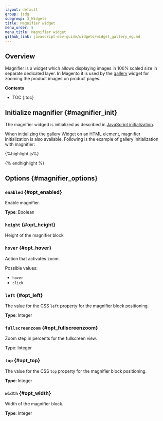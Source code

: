 ```yaml
---
layout: default
group: jsdg
subgroup: 3_Widgets
title: Magnifier widget 
menu_order: 8
menu_title: Magnifier widget 
github_link: javascript-dev-guide/widgets/widget_gallery_mg.md
---
```


<h2>Overview</h2>

Magnifier is a widget which allows displaying images in 100% scaled size in separate dedicated layer.
In Magento it is used by the [gallery]({{site.gdeurl}}javascript-dev-guide/widgets/widget_gallery.html) widget for zooming the product images on product pages.

**Contents**
* TOC
{:toc}

## Initialize magnifier {#magnifier_init}

The magnifier widged is initialized as described in [JavaScript initialization]({{site.gdeurl}}javascript-dev-guide/javascript/js_init.html#init_phtml).

When initializing the gallery Widget on an HTML element, magnifier initialization is also available. Following is the example of gallery initialization with magnifier:

{%highlight js%}
<script type="text/x-magento-init">
    "<element_selector>": {
         "mage/gallery/gallery": {
             "data": <?php echo $block->getGalleryImagesJson(); ?>,
             "mixins": ["magnifier/magnify"],
             "magnifierOpts": {
                "enabled": "<?php echo $block->getVar("magnifier:enabled"); ?>",
                "eventType": "<?php echo $block->getVar("magnifier:action"); ?>",
                "width": "<?php echo $block->getVar("magnifier:width"); ?>",
                "height": "<?php echo $block->getVar("magnifier:height"); ?>",
                "top": "<?php echo $block->getVar("magnifier:top"); ?>",
                "left": "<?php echo $block->getVar("magnifier:left"); ?>"
             }
         }
    }
</script>
{% endhighlight %}

## Options {#magnifier_options}

### `enabled` {#opt_enabled}

Enable magnifier.

**Type**: Boolean

### `height` {#opt_height}

Height of the magnifier block 
            
### `hover` {#opt_hover}

Action that activates zoom.

Possible values: 

* `hover`
* `click`

### `left` {#opt_left}

The value for the CSS `left` property for the magnifier block positioning.

**Type**: Integer

### `fullscreenzoom` {#opt_fullscreenzoom}

Zoom step in percents for the fullscreen view.

Type: Integer

### `top` {#opt_top}

The value for the CSS `top` property for the magnifier block positioning.

**Type**: Integer
            

### `width` {#opt_width}

Width of the magnifier block.

**Type**: Integer


